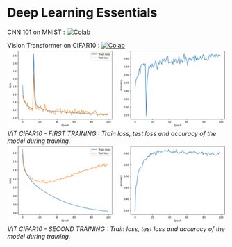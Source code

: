 # Deep Learning Essentials
CNN 101 on MNIST : [![Colab](https://colab.research.google.com/assets/colab-badge.svg)](https://githubtocolab.com/AvishkarArjan/deep-learning-essentials/blob/master/cnn_101.ipynb)

Vision Transformer on CIFAR10 : [![Colab](https://colab.research.google.com/assets/colab-badge.svg)](https://githubtocolab.com/AvishkarArjan/deep-learning-essentials/blob/master/vision_transformer/vit_cifar10.ipynb)
![](./vision_transformer/results/vit_cifar10_main.png)
*VIT CIFAR10 - FIRST TRAINING : Train loss, test loss and accuracy of the model during training.*
![](./vision_transformer/results/main.png)
*VIT CIFAR10 - SECOND TRAINING : Train loss, test loss and accuracy of the model during training.*
